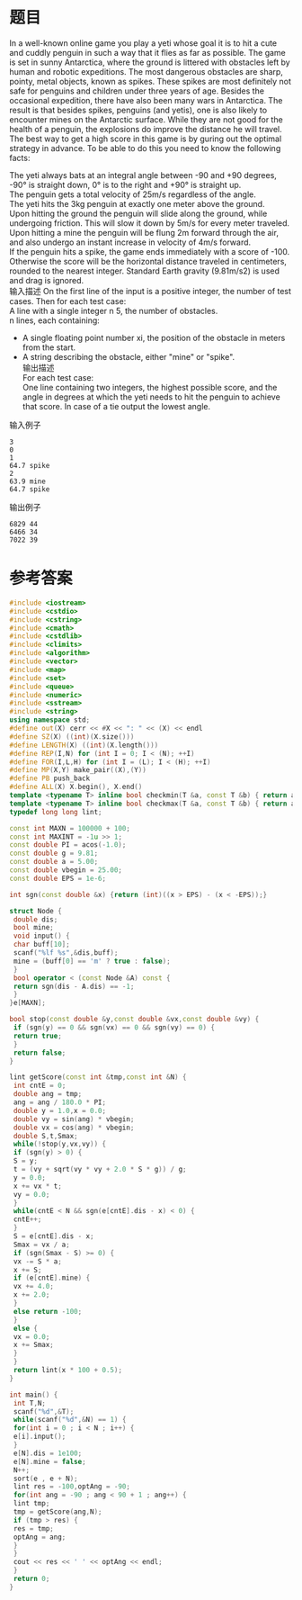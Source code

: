 # 题目
In a well-known online game you play a yeti whose goal it is to hit a cute and cuddly penguin in such a way that it flies as far as possible. The game is set in sunny Antarctica, where the ground is littered with obstacles left by human and robotic expeditions. The most dangerous obstacles are sharp, pointy, metal objects, known as spikes. These spikes are most definitely not safe for penguins and children under three years of age.
Besides the occasional expedition, there have also been many wars in Antarctica. The result is that besides spikes, penguins (and yetis), one is also likely to encounter mines on the Antarctic surface. While they are not good for the health of a penguin, the explosions do improve the distance he will travel.
The best way to get a high score in this game is by guring out the optimal strategy in advance. To be able to do this you need to know the following facts:

The yeti always bats at an integral angle between -90 and +90 degrees, -90° is straight down, 0° is to the right and +90° is straight up.<br>
The penguin gets a total velocity of 25m/s regardless of the angle.<br>
The yeti hits the 3kg penguin at exactly one meter above the ground.<br>
Upon hitting the ground the penguin will slide along the ground, while undergoing friction. This will slow it down by 5m/s for every meter traveled.<br>
Upon hitting a mine the penguin will be flung 2m forward through the air, and also undergo an instant increase in velocity of 4m/s forward.<br>
If the penguin hits a spike, the game ends immediately with a score of -100. Otherwise the score will be the horizontal distance traveled in centimeters, rounded to the nearest integer.
Standard Earth gravity (9.81m/s2) is used and drag is ignored.<br>
输入描述
On the first line of the input is a positive integer, the number of test cases. Then for each test case:<br>
A line with a single integer n 5, the number of obstacles.<br>
n lines, each containing:<br>
- A single floating point number xi, the position of the obstacle in meters from the start.<br>
- A string describing the obstacle, either "mine" or "spike".<br>
输出描述<br>
For each test case:<br>
One line containing two integers, the highest possible score, and the angle in degrees at which the yeti needs to hit the penguin to achieve that score. In case of a tie output the lowest angle.

输入例子
```
3
0
1
64.7 spike
2
63.9 mine
64.7 spike
```
输出例子
```
6829 44
6466 34
7022 39
```
# 参考答案
```c++
#include <iostream>
#include <cstdio>
#include <cstring>
#include <cmath>
#include <cstdlib>
#include <climits>
#include <algorithm>
#include <vector>
#include <map>
#include <set>
#include <queue>
#include <numeric>
#include <sstream>
#include <string>
using namespace std;
#define out(X) cerr << #X << ": " << (X) << endl
#define SZ(X) ((int)(X.size()))
#define LENGTH(X) ((int)(X.length()))
#define REP(I,N) for (int I = 0; I < (N); ++I)
#define FOR(I,L,H) for (int I = (L); I < (H); ++I)
#define MP(X,Y) make_pair((X),(Y))
#define PB push_back
#define ALL(X) X.begin(), X.end()
template <typename T> inline bool checkmin(T &a, const T &b) { return a > b ? a = b, 1 : 0; }
template <typename T> inline bool checkmax(T &a, const T &b) { return a < b ? a = b, 1 : 0; }
typedef long long lint;

const int MAXN = 100000 + 100;
const int MAXINT = -1u >> 1;
const double PI = acos(-1.0);
const double g = 9.81;
const double a = 5.00;
const double vbegin = 25.00;
const double EPS = 1e-6;

int sgn(const double &x) {return (int)((x > EPS) - (x < -EPS));}

struct Node {
 double dis;
 bool mine;
 void input() {
 char buff[10];
 scanf("%lf %s",&dis,buff);
 mine = (buff[0] == 'm' ? true : false);
 }
 bool operator < (const Node &A) const {
 return sgn(dis - A.dis) == -1;
 }
}e[MAXN];

bool stop(const double &y,const double &vx,const double &vy) {
 if (sgn(y) == 0 && sgn(vx) == 0 && sgn(vy) == 0) {
 return true;
 }
 return false;
}

lint getScore(const int &tmp,const int &N) {
 int cntE = 0;
 double ang = tmp;
 ang = ang / 180.0 * PI;
 double y = 1.0,x = 0.0;
 double vy = sin(ang) * vbegin;
 double vx = cos(ang) * vbegin;
 double S,t,Smax;
 while(!stop(y,vx,vy)) {
 if (sgn(y) > 0) {
 S = y;
 t = (vy + sqrt(vy * vy + 2.0 * S * g)) / g;
 y = 0.0;
 x += vx * t;
 vy = 0.0;
 }
 while(cntE < N && sgn(e[cntE].dis - x) < 0) {
 cntE++;
 }
 S = e[cntE].dis - x;
 Smax = vx / a;
 if (sgn(Smax - S) >= 0) {
 vx -= S * a;
 x += S;
 if (e[cntE].mine) {
 vx += 4.0;
 x += 2.0;
 }
 else return -100;
 }
 else {
 vx = 0.0;
 x += Smax;
 }
 }
 return lint(x * 100 + 0.5);
}

int main() {
 int T,N;
 scanf("%d",&T);
 while(scanf("%d",&N) == 1) {
 for(int i = 0 ; i < N ; i++) {
 e[i].input();
 }
 e[N].dis = 1e100;
 e[N].mine = false;
 N++;
 sort(e , e + N);
 lint res = -100,optAng = -90;
 for(int ang = -90 ; ang < 90 + 1 ; ang++) {
 lint tmp;
 tmp = getScore(ang,N);
 if (tmp > res) {
 res = tmp;
 optAng = ang;
 }
 }
 cout << res << ' ' << optAng << endl;
 }
 return 0;
}



